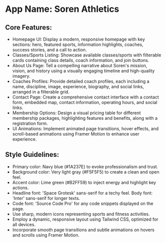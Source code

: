 # **App Name**: Soren Athletics

## Core Features:

- Homepage UI: Display a modern, responsive homepage with key sections: hero, featured sports, information highlights, coaches, success stories, and a call to action.
- Classes/Sports Listing: Showcase available classes/sports with filterable cards containing class details, coach information, and join buttons.
- About Us Page: Tell a compelling narrative about Soren's mission, vision, and history using a visually engaging timeline and high-quality imagery.
- Coaches Profiles: Provide detailed coach profiles, each including a name, discipline, image, experience, biography, and social links, arranged in a filterable grid.
- Contact Page: Create a comprehensive contact interface with a contact form, embedded map, contact information, operating hours, and social links.
- Membership Options: Design a visual pricing table for different membership packages, highlighting features and benefits, along with a registration form.
- UI Animations: Implement animated page transitions, hover effects, and scroll-based animations using Framer Motion to enhance user experience.

## Style Guidelines:

- Primary color: Navy blue (#1A237E) to evoke professionalism and trust.
- Background color: Very light gray (#F5F5F5) to create a clean and open feel.
- Accent color: Lime green (#B2FF59) to inject energy and highlight key actions.
- Headline font: 'Space Grotesk' sans-serif for a techy feel. Body font: 'Inter' sans-serif for longer texts.
- Code font: 'Source Code Pro' for any code snippets displayed on the page.
- Use sharp, modern icons representing sports and fitness activities.
- Employ a dynamic, responsive layout using Tailwind CSS, optimized for all devices.
- Incorporate smooth page transitions and subtle animations on hovers and scrolls using Framer Motion.